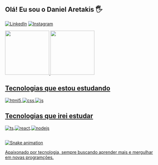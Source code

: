 ## Olá! Eu sou o Daniel Aretakis 🖐️

[![LinkedIn](https://img.shields.io/badge/LinkedIn-0077B5?style=for-the-badge&logo=linkedin&logoColor=white)](https://www.linkedin.com/in/daniel-aretakis/)
[![Instagram](https://img.shields.io/badge/Instagram-E4405F?style=for-the-badge&logo=instagram&logoColor=white)](https://www.instagram.com/daniel_aretakis/)

<div>
<a href="https://github.com/DanielAretakis"> 
<img height="145em" src="https://github-readme-stats.vercel.app/api?username=DanielAretakis&show_icons=true&theme=github_dark&count_private=true">
<img height="145em" src="https://github-readme-stats.vercel.app/api/top-langs/?username=DanielAretakis&layout=compact&langs_count=7&theme=github_dark">
</div>

## Tecnologias que estou estudando

<div style="display: inline_block">
  <img align="center" alt="html5" src="https://img.shields.io/badge/HTML5-E34F26?style=for-the-badge&logo=html5&logoColor=white" />
  <img align="center" alt="css" src="https://img.shields.io/badge/CSS3-1572B6?style=for-the-badge&logo=css3&logoColor=white" />
  <img align="center" alt="js" src="https://img.shields.io/badge/JavaScript-F7DF1E?style=for-the-badge&logo=javascript&logoColor=black" />
  
  ## Tecnologias que irei estudar
  <img align="center" alt="ts" src="https://img.shields.io/badge/TypeScript-007ACC?style=for-the-badge&logo=typescript&logoColor=white" />
  <img align="center" alt="react" src="https://img.shields.io/badge/React-20232A?style=for-the-badge&logo=react&logoColor=61DAFB" />
  <img align="center" alt="nodejs" src="https://img.shields.io/badge/Node.js-43853D?style=for-the-badge&logo=node.js&logoColor=white" />
</div><br/>

![Snake animation](https://github.com/DanielAretakis/DanielAretakis/blob/output/github-contribution-grid-snake.svg)

Apaixonado por tecnologia, sempre buscando aprender mais e mergulhar em novas programções.
